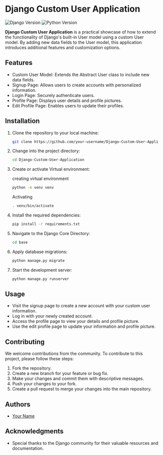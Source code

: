 
# Django Custom User Application

![Django Version](https://img.shields.io/badge/Django-3.2-green)
![Python Version](https://img.shields.io/badge/Python-3.9-blue)

**Django Custom User Application** is a practical showcase of how to extend the functionality of Django's built-in User model using a custom User model. By adding new data fields to the User model, this application introduces additional features and customization options.

## Features

- Custom User Model: Extends the Abstract User class to include new data fields.
- Signup Page: Allows users to create accounts with personalized information.
- Login Page: Securely authenticate users.
- Profile Page: Displays user details and profile pictures.
- Edit Profile Page: Enables users to update their profiles.

## Installation

1. Clone the repository to your local machine:

   ```bash
   git clone https://github.com/your-username/Django-Custom-User-Application.git
   ```

2. Change into the project directory:

   ```bash
   cd Django-Custom-User-Application
   ```

3. Create or activate Virtual environment:
   
   creating virtual environment

   ```bash
   python -m venv venv
   ```

   Activating
   ```bash
   . venv/bin/activate
   ```

4. Install the required dependencies:

   ```bash
   pip install -r requirements.txt
   ```

5. Navigate to the Django Core Directory:

   ```bash
   cd base
   ```

6. Apply database migrations:

   ```bash
   python manage.py migrate
   ```

7. Start the development server:

   ```bash
   python manage.py runserver
   ```

## Usage

- Visit the signup page to create a new account with your custom user information.
- Log in with your newly created account.
- Access the profile page to view your details and profile picture.
- Use the edit profile page to update your information and profile picture.

## Contributing

We welcome contributions from the community. To contribute to this project, please follow these steps:

1. Fork the repository.
2. Create a new branch for your feature or bug fix.
3. Make your changes and commit them with descriptive messages.
4. Push your changes to your fork.
5. Create a pull request to merge your changes into the main repository.


## Authors

- [Your Name](https://github.com/johurul000)

## Acknowledgments

- Special thanks to the Django community for their valuable resources and documentation.
